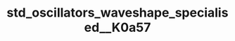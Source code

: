 ---
title: std_oscillators_waveshape_specialised__K0a57
permalink: /docs/StandardLibrary#std_oscillators_waveshape_specialised__K0a57
parent: Standard Library
has_children: false
nav_order: 28
---